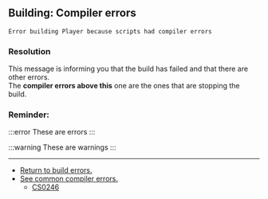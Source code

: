 ## Building: Compiler errors
```
Error building Player because scripts had compiler errors
```

### Resolution

This message is informing you that the build has failed and that there are other errors.  
The **compiler errors above this** one are the ones that are stopping the build.

### Reminder:

:::error
These are errors
:::

:::warning
These are warnings
:::

---

- [Return to build errors.](../Build%20Errors.md)
- [See common compiler errors.](../../Programming/Common%20Errors/Compiler%20Errors.md)
    - [CS0246](../Editor%20References.md)